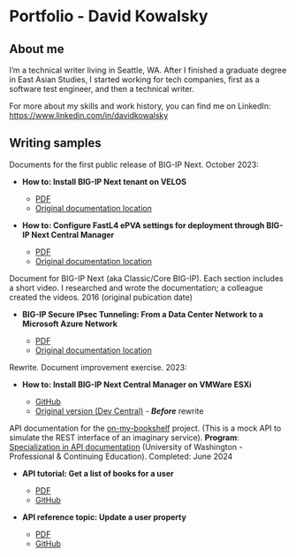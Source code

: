 # Portfolio - David Kowalsky

## About me

I’m a technical writer living in Seattle, WA. After I finished a graduate degree in East Asian Studies, I started working for tech companies, first as a software test engineer, and then a technical writer. 

For more about my skills and work history, you can find me on LinkedIn: https://www.linkedin.com/in/davidkowalsky

## Writing samples

Documents for the first public release of BIG-IP Next. October 2023:

* **How to: Install BIG-IP Next tenant on VELOS**

  * [PDF](how_to_install_big_ip_next_tenant.pdf)
  * [Original documentation location](https://clouddocs.f5.com/bigip-next/20-0-1/install/velos_install_next_tenant.html)

* **How to: Configure FastL4 ePVA settings for deployment through BIG-IP Next Central Manager**

  * [PDF](how_to_configure_fastl4_epva_settings.pdf)
  * [Original documentation location](https://clouddocs.f5.com/bigip-next/20-0-1/install/velos_config_evpa.html)


Document for BIG-IP Next (aka Classic/Core BIG-IP). Each section includes a short video. I researched and wrote the documentation; a colleague created the videos. 2016 (original pubication date)

*  **BIG-IP Secure IPsec Tunneling: From a Data Center Network to a Microsoft Azure Network**
  
   * [PDF](bigip_azure_hybrid_cloud_deployment.pdf)
   * [Original documentation location](https://techdocs.f5.com/kb/en-us/products/big-ip_ltm/manuals/product/bigip-azure-hybrid-cloud-deployment-how-to.html)

Rewrite. Document improvement exercise. 2023:

* **How to: Install BIG-IP Next Central Manager on VMWare ESXi**
  
  * [GitHub](how_to_install_big_ip_next_cm_on_vmware_esxi.md)
  * [Original version  (Dev Central)](https://community.f5.com/kb/technicalarticles/getting-started-with-big-ip-next-installing-central-manager-on-vmware-esxi/327403) - ***Before*** rewrite

API documentation for the [on-my-bookshelf](https://github.com/davkow/on-my-bookshelf/tree/main) project. (This is a mock API to simulate the REST interface of an imaginary service). **Program**: [Specialization in API documentation](https://www.pce.uw.edu/specializations/api-documentation) (University of Washington - Professional & Continuing Education). Completed: June 2024

* **API tutorial: Get a list of books for a user**

  * [PDF](tutorial_get_a_list_of_books_for_a_user.pd)
  * [GitHub](https://github.com/davkow/on-my-bookshelf/blob/main/docs/tutorials/search-for-a-user-by-email.md) 
 
  
* **API reference topic: Update a user property**

  * [PDF](update_a_user_property.pdf)
  * [GitHub](https://github.com/davkow/on-my-bookshelf/blob/main/docs/api/users-update-a-user-property.md) 

  
